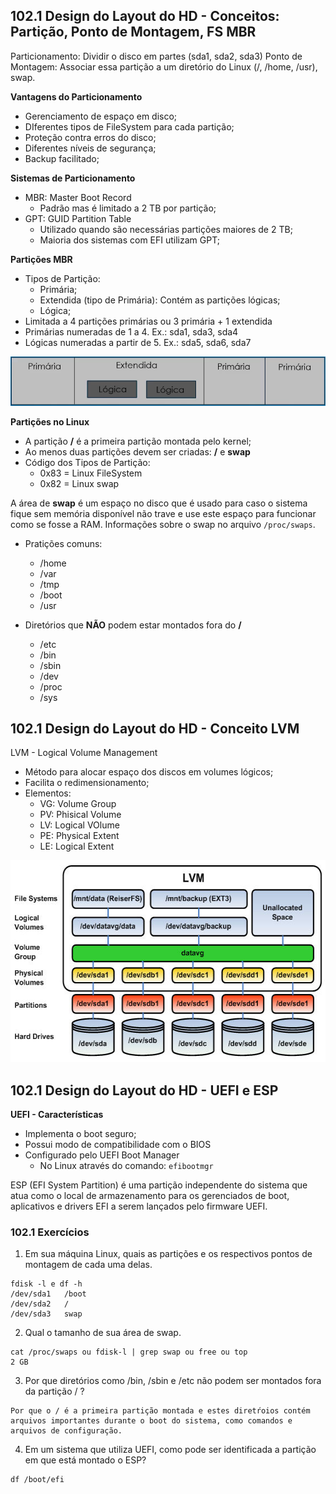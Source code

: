 ## 102.1 Design do Layout do HD - Conceitos: Partição, Ponto de Montagem, FS MBR

Particionamento: Dividir o disco em partes (sda1, sda2, sda3)
Ponto de Montagem: Associar essa partição a um diretório do Linux (/, /home, /usr), swap.

**Vantagens do Particionamento**
* Gerenciamento de espaço em disco;
* DIferentes tipos de FileSystem para cada partição;
* Proteção contra erros do disco;
* Diferentes níveis de segurança;
* Backup facilitado;

**Sistemas de Particionamento**
* MBR: Master Boot Record
  * Padrão mas é limitado a 2 TB por partição;
* GPT: GUID Partition Table
  * Utilizado quando são necessárias partições maiores de 2 TB;
  * Maioria dos sistemas com EFI utilizam GPT;

**Partições MBR**
* Tipos de Partição:
  * Primária;
  * Extendida (tipo de Primária): Contém as partições lógicas;
  * Lógica;
* Limitada a 4 partições primárias ou 3 primária + 1 extendida
* Primárias numeradas de 1 a 4. Ex.: sda1, sda3, sda4
* Lógicas numeradas a partir de 5. Ex.: sda5, sda6, sda7

![mbr](../../imagens/mbr.png)

**Partições no Linux**

* A partição **/** é a primeira partição montada pelo kernel;
* Ao menos duas partições devem ser criadas: **/** e **swap**
* Código dos Tipos de Partição:
  * 0x83 = Linux FileSystem
  * 0x82 = Linux swap

A área de **swap** é um espaço no disco que é usado para caso o sistema fique sem memória disponível não trave e use este espaço para funcionar como se fosse a RAM. Informações sobre o swap no arquivo `/proc/swaps`.

* Pratições comuns:
  * /home
  * /var
  * /tmp
  * /boot
  * /usr

* Diretórios que **NÃO** podem estar montados fora do **/**
  * /etc
  * /bin
  * /sbin
  * /dev
  * /proc
  * /sys

## 102.1 Design do Layout do HD - Conceito LVM

LVM - Logical Volume Management

* Método para alocar espaço dos discos em volumes lógicos;
* Facilita o redimensionamento;
* Elementos:
  * VG: Volume Group
  * PV: Phisical Volume
  * LV: Logical VOlume
  * PE: Physical Extent
  * LE: Logical Extent

<p align="center">
  <img width="559" height="323" src="/imagens/lvm.png">
</p>

## 102.1 Design do Layout do HD - UEFI e ESP

**UEFI - Características** 

* Implementa o boot seguro;
* Possui modo de compatibilidade com o BIOS
* Configurado pelo UEFI Boot Manager
  * No Linux através do comando: `efibootmgr`

ESP (EFI System Partition) é uma partição independente do sistema que atua como o local de armazenamento para os gerenciados de boot, aplicativos e drivers EFI a serem lançados pelo firmware UEFI.

### 102.1 Exercícios

1. Em sua máquina Linux, quais as partições e os respectivos pontos de montagem de cada uma delas.

```
fdisk -l e df -h
/dev/sda1   /boot
/dev/sda2   /
/dev/sda3   swap
```

2. Qual o tamanho de sua área de swap.

```
cat /proc/swaps ou fdisk-l | grep swap ou free ou top
2 GB
```

3. Por que diretórios como /bin, /sbin e /etc não podem ser montados fora da partição / ?

```
Por que o / é a primeira partição montada e estes diretŕoios contém arquivos importantes durante o boot do sistema, como comandos e arquivos de configuração.
```

4. Em um sistema que utiliza UEFI, como pode ser identificada a partição em que está montado o ESP?

```
df /boot/efi
```